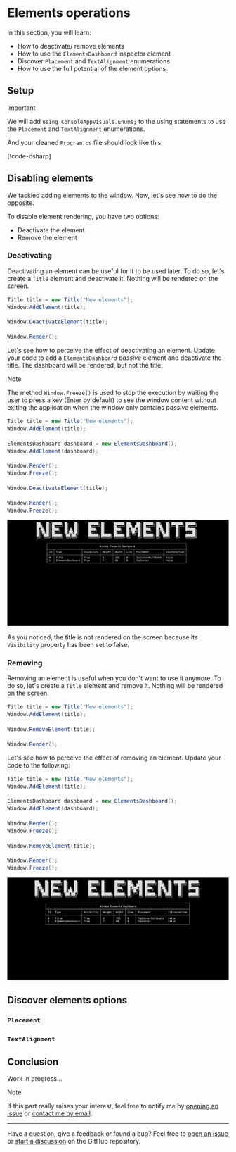 # Elements operations

In this section, you will learn:

- How to deactivate/ remove elements
- How to use the `ElementsDashboard` inspector element
- Discover `Placement` and `TextAlignment` enumerations
- How to use the full potential of the element options

## Setup

> [!IMPORTANT]
> We will add `using ConsoleAppVisuals.Enums;` to the using statements to use the `Placement` and `TextAlignment` enumerations.

And your cleaned `Program.cs` file should look like this:

[!code-csharp[](../assets/code/ProgramDemo.cs?highlight=4)]

## Disabling elements

We tackled adding elements to the window. Now, let's see how to do the opposite.

To disable element rendering, you have two options:

- Deactivate the element
- Remove the element

### Deactivating

Deactivating an element can be useful for it to be used later. To do so, let's create a `Title` element and deactivate it. Nothing will be rendered on the screen.

```csharp
Title title = new Title("New elements");
Window.AddElement(title);

Window.DeactivateElement(title);

Window.Render();
```

Let's see how to perceive the effect of deactivating an element. Update your code to add a `ElementsDashboard` _passive_ element and deactivate the title. The dashboard will be rendered, but not the title:

> [!NOTE]
> The method `Window.Freeze()` is used to stop the execution by waiting the user to press a key (Enter by default) to see the window content without exiting the application when the window only contains _passive_ elements.

```csharp
Title title = new Title("New elements");
Window.AddElement(title);

ElementsDashboard dashboard = new ElementsDashboard();
Window.AddElement(dashboard);

Window.Render();
Window.Freeze();

Window.DeactivateElement(title);

Window.Render();
Window.Freeze();
```

<!-- TODO:  ADD NEW DEMO VISUAL HERE -->

![DashBoard](../assets/vid/gif/data_viz/dash_deactivate.gif)

As you noticed, the title is not rendered on the screen because its `Visibility` property has been set to false.

### Removing

Removing an element is useful when you don't want to use it anymore. To do so, let's create a `Title` element and remove it. Nothing will be rendered on the screen.

```csharp
Title title = new Title("New elements");
Window.AddElement(title);

Window.RemoveElement(title);

Window.Render();
```

Let's see how to perceive the effect of removing an element. Update your code to the following:

```csharp
Title title = new Title("New elements");
Window.AddElement(title);

ElementsDashboard dashboard = new ElementsDashboard();
Window.AddElement(dashboard);

Window.Render();
Window.Freeze();

Window.RemoveElement(title);

Window.Render();
Window.Freeze();
```

<!-- TODO:  ADD NEW DEMO VISUAL HERE -->

![DashBoard](../assets/vid/gif/data_viz/dash_remove.gif)

## Discover elements options

### `Placement`

### `TextAlignment`

## Conclusion

Work in progress...

> [!NOTE]
> If this part really raises your interest, feel free to notify me by [opening an issue](https://github.com/MorganKryze/ConsoleAppVisuals/issues) or [contact me by email](mailto:morgan@kodelab.fr).

---

Have a question, give a feedback or found a bug? Feel free to [open an issue](https://github.com/MorganKryze/ConsoleAppVisuals/issues) or [start a discussion](https://github.com/MorganKryze/ConsoleAppVisuals/discussions) on the GitHub repository.
